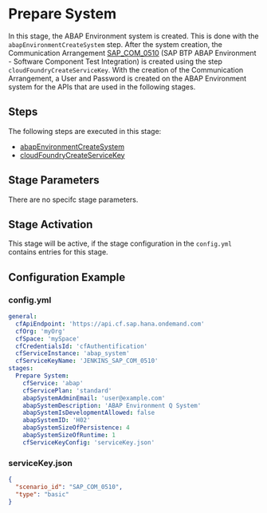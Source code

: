 # Prepare System

In this stage, the ABAP Environment system is created. This is done with the `abapEnvironmentCreateSystem` step. After the system creation, the Communication Arrangement [SAP_COM_0510](https://help.sap.com/viewer/65de2977205c403bbc107264b8eccf4b/Cloud/en-US/b04a9ae412894725a2fc539bfb1ca055.html) (SAP BTP ABAP Environment - Software Component Test Integration) is created using the step `cloudFoundryCreateServiceKey`. With the creation of the Communication Arrangement, a User and Password is created on the ABAP Environment system for the APIs that are used in the following stages.

## Steps

The following steps are executed in this stage:

- [abapEnvironmentCreateSystem](../../../steps/abapEnvironmentCreateSystem.md)
- [cloudFoundryCreateServiceKey](../../../steps/cloudFoundryCreateServiceKey.md)

## Stage Parameters

There are no specifc stage parameters.

## Stage Activation

This stage will be active, if the stage configuration in the `config.yml` contains entries for this stage.

## Configuration Example

### config.yml

```yaml
general:
  cfApiEndpoint: 'https://api.cf.sap.hana.ondemand.com'
  cfOrg: 'myOrg'
  cfSpace: 'mySpace'
  cfCredentialsId: 'cfAuthentification'
  cfServiceInstance: 'abap_system'
  cfServiceKeyName: 'JENKINS_SAP_COM_0510'
stages:
  Prepare System:
    cfService: 'abap'
    cfServicePlan: 'standard'
    abapSystemAdminEmail: 'user@example.com'
    abapSystemDescription: 'ABAP Environment Q System'
    abapSystemIsDevelopmentAllowed: false
    abapSystemID: 'H02'
    abapSystemSizeOfPersistence: 4
    abapSystemSizeOfRuntime: 1
    cfServiceKeyConfig: 'serviceKey.json'
```

### serviceKey.json

```json
{
  "scenario_id": "SAP_COM_0510",
  "type": "basic"
}
```
